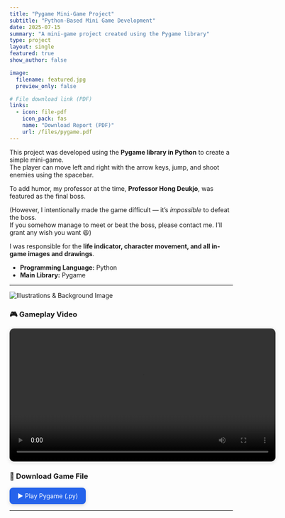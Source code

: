 ```yaml
---
title: "Pygame Mini-Game Project"
subtitle: "Python-Based Mini Game Development"
date: 2025-07-15
summary: "A mini-game project created using the Pygame library"
type: project
layout: single
featured: true
show_author: false

image:
  filename: featured.jpg
  preview_only: false

# File download link (PDF)
links:
  - icon: file-pdf
    icon_pack: fas
    name: "Download Report (PDF)"
    url: /files/pygame.pdf
---
```

This project was developed using the **Pygame library in Python** to create a simple mini-game.  
The player can move left and right with the arrow keys, jump, and shoot enemies using the spacebar.

To add humor, my professor at the time, **Professor Hong Deukjo**, was featured as the final boss.  

(However, I intentionally made the game difficult — it’s *impossible* to defeat the boss.  
If you somehow manage to meet or beat the boss, please contact me. I’ll grant any wish you want 😆)

I was responsible for the **life indicator, character movement, and all in-game images and drawings**.

- **Programming Language:** Python  
- **Main Library:** Pygame  

---

![Illustrations & Background Image](/images/pygame.jpg)

### 🎮 Gameplay Video

<video controls width="600" style="border-radius:10px;box-shadow:0 2px 10px rgba(0,0,0,0.15);display:block;margin:0 auto;">
  <source src="/videos/pygame.mp4" type="video/mp4">
  Your browser does not support the video tag.
</video>

### 💾 Download Game File

<a href="/files/poop.py" download style="display:inline-block;padding:10px 18px;background-color:#2563eb;color:white;border-radius:8px;text-decoration:none;box-shadow:0 2px 8px rgba(0,0,0,0.15);">
  ▶ Play Pygame (.py)
</a>

---
